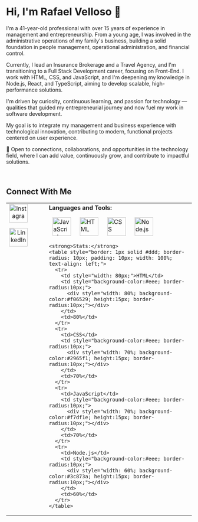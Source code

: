 <br>

# Hi, I'm Rafael Velloso 👋

I'm a 41-year-old professional with over 15 years of experience in management and entrepreneurship. From a young age, I was involved in the administrative operations of my family's business, building a solid foundation in people management, operational administration, and financial control.

Currently, I lead an Insurance Brokerage and a Travel Agency, and I'm transitioning to a Full Stack Development career, focusing on Front-End. I work with HTML, CSS, and JavaScript, and I'm deepening my knowledge in Node.js, React, and TypeScript, aiming to develop scalable, high-performance solutions.

I'm driven by curiosity, continuous learning, and passion for technology — qualities that guided my entrepreneurial journey and now fuel my work in software development.

My goal is to integrate my management and business experience with technological innovation, contributing to modern, functional projects centered on user experience.

📩 Open to connections, collaborations, and opportunities in the technology field, where I can add value, continuously grow, and contribute to impactful solutions.

<br>

## Connect With Me

<table>
<tr>
  <!-- Redes sociais -->
  <td valign="top" style="text-align:center;">
    <a href="https://www.instagram.com/rafaelvellosoborges" target="_blank">
      <img width="50" height="50" alt="Instagram" 
           src="https://github.com/user-attachments/assets/6825fdc9-2249-40bd-8f22-7fa6ab540a05" 
           style="margin-bottom: 15px;" />
    </a>
    <br>
    <a href="https://www.linkedin.com/in/rafaelvelloso/" target="_blank">
      <img width="50" height="50" alt="LinkedIn" 
           src="https://github.com/user-attachments/assets/d90b1bab-cd7d-402b-acec-d77dc9ae7064" />
    </a>
  </td>

  <!-- Tecnologias + Estatísticas -->
  <td style="padding-left: 50px; vertical-align:top;">
    <strong>Languages and Tools:</strong>
    <p>
      <img width="50" height="50" alt="JavaScript" 
           src="https://github.com/user-attachments/assets/fb5c9df8-edef-4684-becc-6ed3991a56a0" 
           style="padding-left: 10px; padding-right: 10px;" />
      <img width="50" height="50" alt="HTML" 
           src="https://github.com/user-attachments/assets/0361cbce-10d6-44d3-bd1d-61df9263e43b" 
           style="padding-left: 10px; padding-right: 10px;" />
      <img width="50" height="50" alt="CSS" 
           src="https://github.com/user-attachments/assets/bef9d1bb-f97a-421f-bae6-c4f8c68fd7a8" 
           style="padding-left: 10px; padding-right: 10px;" />
      <img width="50" height="50" alt="Node.js" 
           src="https://github.com/user-attachments/assets/b8665e91-3b3f-40fb-8214-1d5f759c22c9" 
           style="padding-left: 10px; padding-right: 10px;" />
    </p>

    <strong>Stats:</strong>
    <table style="border: 1px solid #ddd; border-radius: 10px; padding: 10px; width: 100%; text-align: left;">
      <tr>
        <td style="width: 80px;">HTML</td>
        <td style="background-color:#eee; border-radius:10px;">
          <div style="width: 80%; background-color:#f06529; height:15px; border-radius:10px;"></div>
        </td>
        <td>80%</td>
      </tr>
      <tr>
        <td>CSS</td>
        <td style="background-color:#eee; border-radius:10px;">
          <div style="width: 70%; background-color:#2965f1; height:15px; border-radius:10px;"></div>
        </td>
        <td>70%</td>
      </tr>
      <tr>
        <td>JavaScript</td>
        <td style="background-color:#eee; border-radius:10px;">
          <div style="width: 70%; background-color:#f7df1e; height:15px; border-radius:10px;"></div>
        </td>
        <td>70%</td>
      </tr>
      <tr>
        <td>Node.js</td>
        <td style="background-color:#eee; border-radius:10px;">
          <div style="width: 60%; background-color:#3c873a; height:15px; border-radius:10px;"></div>
        </td>
        <td>60%</td>
      </tr>
    </table>
  </td>
</tr>
</table>
